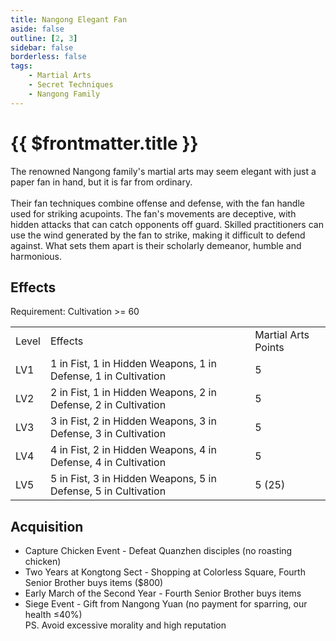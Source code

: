 ```yaml
---
title: Nangong Elegant Fan
aside: false
outline: [2, 3]
sidebar: false
borderless: false
tags:
    - Martial Arts
    - Secret Techniques
    - Nangong Family
---
```


# {{ $frontmatter.title }}

<BookItemIcon :size="`medium`" :needLink="false" :no="8008" :style="'float: right;'" />

The renowned Nangong family's martial arts may seem elegant with just a paper fan in hand, but it is far from ordinary.
<br><br>
Their fan techniques combine offense and defense, with the fan handle used for striking acupoints. The fan's movements are deceptive, with hidden attacks that can catch opponents off guard. Skilled practitioners can use the wind generated by the fan to strike, making it difficult to defend against. What sets them apart is their scholarly demeanor, humble and harmonious.
<br clear="all" />

## Effects

Requirement: Cultivation >= 60

<table>
    <tr>
        <td>Level</td>
        <td>Effects</td>
        <td>Martial Arts Points</td>
    </tr>
    <tr>
        <td>LV1</td>
        <td>1 in Fist, 1 in Hidden Weapons, 1 in Defense, 1 in Cultivation</td>
        <td>5</td>
    </tr>
    <tr>
        <td>LV2</td>
        <td>2 in Fist, 1 in Hidden Weapons, 2 in Defense, 2 in Cultivation</td>
        <td>5</td>
    </tr>
    <tr>
        <td>LV3</td>
        <td>3 in Fist, 2 in Hidden Weapons, 3 in Defense, 3 in Cultivation</td>
        <td>5</td>
    </tr>
    <tr>
        <td>LV4</td>
        <td>4 in Fist, 2 in Hidden Weapons, 4 in Defense, 4 in Cultivation</td>
        <td>5</td>
    </tr>
    <tr>
        <td>LV5</td>
        <td>5 in Fist, 3 in Hidden Weapons, 5 in Defense, 5 in Cultivation</td>
        <td>5 (25)</td>
    </tr>
</table>

## Acquisition

-   Capture Chicken Event - Defeat Quanzhen disciples (no roasting chicken)
-   Two Years at Kongtong Sect - Shopping at Colorless Square, Fourth Senior Brother buys items ($800)
-   Early March of the Second Year - Fourth Senior Brother buys items
-   Siege Event - Gift from Nangong Yuan (no payment for sparring, our health ≤40%)<br>
    PS. Avoid excessive morality and high reputation